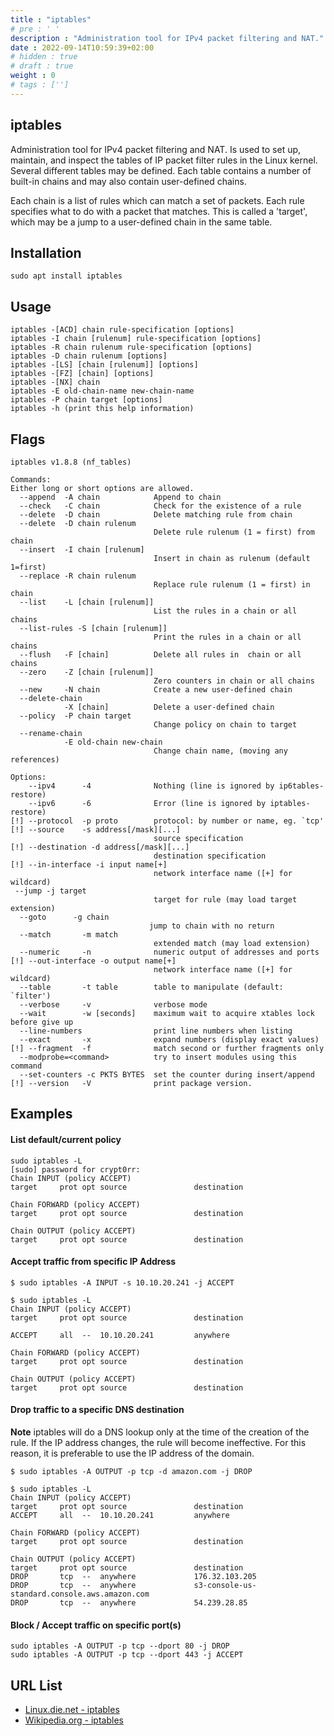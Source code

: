 ```yaml
---
title : "iptables"
# pre : ' '
description : "Administration tool for IPv4 packet filtering and NAT."
date : 2022-09-14T10:59:39+02:00
# hidden : true
# draft : true
weight : 0
# tags : ['']
---
```


## iptables

Administration tool for IPv4 packet filtering and NAT. Is used to set up, maintain, and inspect the tables of IP packet filter rules in the Linux kernel. Several different tables may be defined. Each table contains a number of built-in chains and may also contain user-defined chains.

Each chain is a list of rules which can match a set of packets. Each rule specifies what to do with a packet that matches. This is called a 'target', which may be a jump to a user-defined chain in the same table.

## Installation

```plain
sudo apt install iptables
```

## Usage

```plain
iptables -[ACD] chain rule-specification [options]
iptables -I chain [rulenum] rule-specification [options]
iptables -R chain rulenum rule-specification [options]
iptables -D chain rulenum [options]
iptables -[LS] [chain [rulenum]] [options]
iptables -[FZ] [chain] [options]
iptables -[NX] chain
iptables -E old-chain-name new-chain-name
iptables -P chain target [options]
iptables -h (print this help information)
```

## Flags

```plain
iptables v1.8.8 (nf_tables)

Commands:
Either long or short options are allowed.
  --append  -A chain            Append to chain
  --check   -C chain            Check for the existence of a rule
  --delete  -D chain            Delete matching rule from chain
  --delete  -D chain rulenum
                                Delete rule rulenum (1 = first) from chain
  --insert  -I chain [rulenum]
                                Insert in chain as rulenum (default 1=first)
  --replace -R chain rulenum
                                Replace rule rulenum (1 = first) in chain
  --list    -L [chain [rulenum]]
                                List the rules in a chain or all chains
  --list-rules -S [chain [rulenum]]
                                Print the rules in a chain or all chains
  --flush   -F [chain]          Delete all rules in  chain or all chains
  --zero    -Z [chain [rulenum]]
                                Zero counters in chain or all chains
  --new     -N chain            Create a new user-defined chain
  --delete-chain
            -X [chain]          Delete a user-defined chain
  --policy  -P chain target
                                Change policy on chain to target
  --rename-chain
            -E old-chain new-chain
                                Change chain name, (moving any references)

Options:
    --ipv4      -4              Nothing (line is ignored by ip6tables-restore)
    --ipv6      -6              Error (line is ignored by iptables-restore)
[!] --protocol  -p proto        protocol: by number or name, eg. `tcp'
[!] --source    -s address[/mask][...]
                                source specification
[!] --destination -d address[/mask][...]
                                destination specification
[!] --in-interface -i input name[+]
                                network interface name ([+] for wildcard)
 --jump -j target
                                target for rule (may load target extension)
  --goto      -g chain
                               jump to chain with no return
  --match       -m match
                                extended match (may load extension)
  --numeric     -n              numeric output of addresses and ports
[!] --out-interface -o output name[+]
                                network interface name ([+] for wildcard)
  --table       -t table        table to manipulate (default: `filter')
  --verbose     -v              verbose mode
  --wait        -w [seconds]    maximum wait to acquire xtables lock before give up
  --line-numbers                print line numbers when listing
  --exact       -x              expand numbers (display exact values)
[!] --fragment  -f              match second or further fragments only
  --modprobe=<command>          try to insert modules using this command
  --set-counters -c PKTS BYTES  set the counter during insert/append
[!] --version   -V              print package version.
```

## Examples

#### List default/current policy

```plain
sudo iptables -L
[sudo] password for crypt0rr: 
Chain INPUT (policy ACCEPT)
target     prot opt source               destination         

Chain FORWARD (policy ACCEPT)
target     prot opt source               destination         

Chain OUTPUT (policy ACCEPT)
target     prot opt source               destination 
```

#### Accept traffic from specific IP Address

```plain
$ sudo iptables -A INPUT -s 10.10.20.241 -j ACCEPT
                                                                                                                                                                                                                                            
$ sudo iptables -L
Chain INPUT (policy ACCEPT)
target     prot opt source               destination         

ACCEPT     all  --  10.10.20.241         anywhere            

Chain FORWARD (policy ACCEPT)
target     prot opt source               destination         

Chain OUTPUT (policy ACCEPT)
target     prot opt source               destination   
```

#### Drop traffic to a specific DNS destination

**Note** iptables will do a DNS lookup only at the time of the creation of the rule. If the IP address changes, the rule will become ineffective. For this reason, it is preferable to use the IP address of the domain.

```plain
$ sudo iptables -A OUTPUT -p tcp -d amazon.com -j DROP

$ sudo iptables -L                                    
Chain INPUT (policy ACCEPT)
target     prot opt source               destination         
ACCEPT     all  --  10.10.20.241         anywhere            

Chain FORWARD (policy ACCEPT)
target     prot opt source               destination         

Chain OUTPUT (policy ACCEPT)
target     prot opt source               destination         
DROP       tcp  --  anywhere             176.32.103.205      
DROP       tcp  --  anywhere             s3-console-us-standard.console.aws.amazon.com 
DROP       tcp  --  anywhere             54.239.28.85 
```

#### Block / Accept traffic on specific port(s)

```plain
sudo iptables -A OUTPUT -p tcp --dport 80 -j DROP
sudo iptables -A OUTPUT -p tcp --dport 443 -j ACCEPT
```

## URL List

* [Linux.die.net - iptables](https://linux.die.net/man/8/iptables)
* [Wikipedia.org - iptables](https://en.wikipedia.org/wiki/Iptables)
